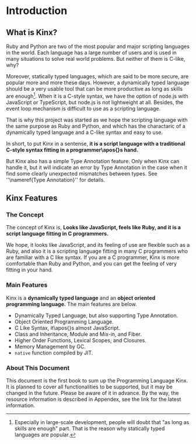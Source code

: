 
# Introduction

## What is Kinx?

Ruby and Python are two of the most popular and major scripting languages in the world.
Each language has a large number of users and is used in many situations to solve real world problems.
But neither of them is C-like, why?

Moreover, statically typed languages, which are said to be more secure, are popular more and more these days.
However, a dynamically typed language should be a very usable tool that can be more productive as long as skills are enough[^highskill].
When it is a C-style syntax, we have the option of node.js with JavaScript or TypeScript,
but node.js is not lightweight at all.
Besides, the event loop mechanism is difficult to use as a scripting language.

[^highskill]: Especially in large-scale development, people will doubt that "as long as skills are enough" part. That is the reason why statically typed languages are popular.

That is why this project was started as we hope the scripting language with the same purpose as Ruby and Python,
and which has the charactaric of a dynamically typed language and a C-like syntax and easy to use.

In short, to put Kinx in a sentense, **it is a script language with a traditional C-style syntax fitting in a programmer\\apos{}s hand.**

But Kinx also has a simple Type Annotation feature.
Only when Kinx can handle it, but it will indicate an error by Type Annotation in the case when it find some clearly unexpected mismatches between types.
See ''\\nameref{Type Annotation}'' for details.

## Kinx Features

### The Concept

The concept of Kinx is, **Looks like JavaScript, feels like Ruby, and it is a script language fitting in C programmers.**

We hope, it looks like JavaScript, and its feeling of use are flexible such as a Ruby,
and also it is a scripting language fitting in many C programmers who are familiar with a C like syntax.
If you are a C programmer, Kinx is more comfortable than Ruby and Python, and you can get the feeling of very fitting in your hand.

### Main Features

Kinx is a **dynamically typed language** and an **object oriented programming language.**
The main features are below.

* Dynamically Typed Language, but also supporting Type Annotation.
* Object Oriented Programming Language.
* C Like Syntax, it\\apos{}s almost JavaScript.
* Class and Inheritance, Module and Mix-in, and Fiber.
* Higher Order Functions, Lexical Scopes, and Closures.
* Memory Management by GC.
* `native` function compiled by JIT.

### About This Document

This document is the first book to sum up the Programming Language Kinx.
It is planned to cover all functionalities to be supported, but it may be changed in the future.
Please be aware of it in advance.
By the way, the resource information is described in Appendex, see the link for the latest information.
